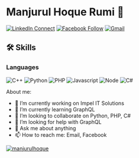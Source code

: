 # Manjurul Hoque Rumi 👋

[![LinkedIn Connect](https://img.shields.io/badge/%20-Connect-black?color=14171A&labelColor=212121&logo=linkedin&logoColor=ffffff)](https://www.linkedin.com/in/manjurul-hoque-rumi/)
[![Facebook Follow](https://img.shields.io/badge/%20-Connect-black?color=14171A&labelColor=1976d2&logo=facebook&logoColor=ffffff)](https://www.facebook.com/rumimanzurul.hoque/)
[![Gmail](https://img.shields.io/badge/%20-Send%20Mail-black?color=14171A&labelColor=ef5350&logo=gmail&logoColor=ffffff)](mailto:manzurulhoquerumi@gmail.com?subject=From%20GitHub&body=Hi,%20there.%20Found%20you%20from%20GitHub.)


## 🛠️ Skills

### Languages

![C++](https://img.shields.io/badge/c++-%2300599C.svg?style=for-the-badge&logo=c%2B%2B&logoColor=white)
![Python](https://img.shields.io/badge/Python-3776AB?style=for-the-badge&logo=python&logoColor=white)
![PHP](https://img.shields.io/badge/php-%23777BB4.svg?style=for-the-badge&logo=php&logoColor=white)
![Javascript](https://img.shields.io/badge/JavaScript-323330?style=for-the-badge&logo=javascript&logoColor=F7DF1E)
![Node](https://img.shields.io/badge/Node.js-339933?style=for-the-badge&logo=node-dot-js&logoColor=white)
![C#](https://img.shields.io/badge/c%23-%23239120.svg?style=for-the-badge&logo=c-sharp&logoColor=white)

About me:

- 🔭 I’m currently working on Impel IT Solutions
- 🌱 I’m currently learning GraphQL
- 👯 I’m looking to collaborate on Python, PHP, C#
- 🤔 I’m looking for help with GraphQL
- 💬 Ask me about anything
- 📫 How to reach me: Email, Facebook


<a href="">
  <img align="center" src="https://github-readme-stats.vercel.app/api?username=manjurulhoque&show_icons=true&theme=radical" alt="manjurulhoque"/>
</a>
